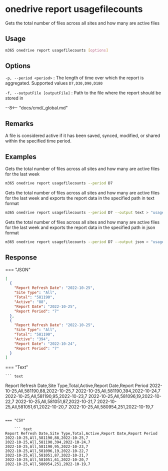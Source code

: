 # onedrive report usagefilecounts

Gets the total number of files across all sites and how many are active files

## Usage

```sh
m365 onedrive report usagefilecounts [options]
```

## Options

`-p, --period <period>`
: The length of time over which the report is aggregated. Supported values `D7,D30,D90,D180`

`-f, --outputFile [outputFile]`
: Path to the file where the report should be stored in

--8<-- "docs/cmd/\_global.md"

## Remarks

A file is considered active if it has been saved, synced, modified, or shared within the specified time period.

## Examples

Gets the total number of files across all sites and how many are active files for the last week

```sh
m365 onedrive report usagefilecounts --period D7
```

Gets the total number of files across all sites and how many are active files for the last week and exports the report data in the specified path in text format

```sh
m365 onedrive report usagefilecounts --period D7 --output text > "usagefilecounts.txt"
```

Gets the total number of files across all sites and how many are active files for the last week and exports the report data in the specified path in json format

```sh
m365 onedrive report usagefilecounts --period D7 --output json > "usagefilecounts.json"
```

## Response

=== "JSON"

```json
[
  {
    "Report Refresh Date": "2022-10-25",
    "Site Type": "All",
    "Total": "581190",
    "Active": "88",
    "Report Date": "2022-10-25",
    "Report Period": "7"
  },
  {
    "Report Refresh Date": "2022-10-25",
    "Site Type": "All",
    "Total": "581190",
    "Active": "394",
    "Report Date": "2022-10-24",
    "Report Period": "7"
  }
]
```

=== "Text"

    ``` text

Report Refresh Date,Site Type,Total,Active,Report Date,Report Period
2022-10-25,All,581190,88,2022-10-25,7
2022-10-25,All,581190,394,2022-10-24,7
2022-10-25,All,581190,95,2022-10-23,7
2022-10-25,All,581096,19,2022-10-22,7
2022-10-25,All,581051,87,2022-10-21,7
2022-10-25,All,581051,61,2022-10-20,7
2022-10-25,All,580954,251,2022-10-19,7

````

=== "CSV"

    ``` text
Report Refresh Date,Site Type,Total,Active,Report Date,Report Period
2022-10-25,All,581190,88,2022-10-25,7
2022-10-25,All,581190,394,2022-10-24,7
2022-10-25,All,581190,95,2022-10-23,7
2022-10-25,All,581096,19,2022-10-22,7
2022-10-25,All,581051,87,2022-10-21,7
2022-10-25,All,581051,61,2022-10-20,7
2022-10-25,All,580954,251,2022-10-19,7

````
